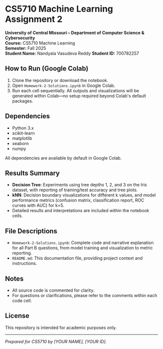 # CS5710 Machine Learning Assignment 2

**University of Central Missouri – Department of Computer Science & Cybersecurity**  
**Course:** CS5710 Machine Learning  
**Semester:** Fall 2025  
**Student Name:** Nandyala Vasudeva Reddy
**Student ID:** 700782257



## How to Run (Google Colab)

1. Clone the repository or download the notebook.
2. Open `Homework-2-Solutions.ipynb` in Google Colab.
3. Run each cell sequentially. All outputs and visualizations will be generated within Colab—no setup required beyond Colab's default packages.

## Dependencies

- Python 3.x
- scikit-learn
- matplotlib
- seaborn
- numpy

All dependencies are available by default in Google Colab.

## Results Summary

- **Decision Tree**: Experiments using tree depths 1, 2, and 3 on the Iris dataset, with reporting of training/test accuracy and tree plots.
- **kNN**: Decision boundary visualizations for different k values, and model performance metrics (confusion matrix, classification report, ROC curves with AUC) for k=5.
- Detailed results and interpretations are included within the notebook cells.

## File Descriptions

- `Homework-2-Solutions.ipynb`: Complete code and narrative explanation for all Part B questions, from model training and visualization to metric reporting.
- `README.md`: This documentation file, providing project context and instructions.

## Notes

- All source code is commented for clarity.
- For questions or clarifications, please refer to the comments within each code cell.

## License

This repository is intended for academic purposes only.

---

*Prepared for CS5710 by [YOUR NAME], [YOUR ID].*
